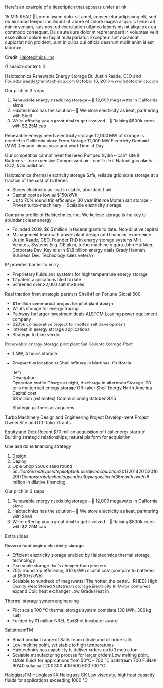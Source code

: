 Here's an example of a description that appears under a link.

15 MIN READ || Lorem ipsum dolor sit amet, consectetur adipiscing elit, sed do eiusmod tempor incididunt ut labore et dolore magna aliqua. Ut enim ad minim veniam, quis nostrud exercitation ullamco laboris nisi ut aliquip ex ea commodo consequat. Duis aute irure dolor in reprehenderit in voluptate velit esse cillum dolore eu fugiat nulla pariatur. Excepteur sint occaecat cupidatat non proident, sunt in culpa qui officia deserunt mollit anim id est laborum.

Credit: [Halotechnics, Inc](http://www.halotechnics.com/)



{! search-content: !}

Halotechnics Renewable Energy Storage 
Dr. Justin Raade, CEO and Founder
jraade@halotechnics.com
October 16, 2013
www.halotechnics.com

Our pitch in 3 steps
1. Renewable energy needs big storage – 	12,000 megawatts in California alone
2. Halotechnics has the solution – 	We store electricity as heat, partnering with Shell
3. We’re offering you a great deal to get involved – 	Raising $500k notes with $2.25M cap

Renewable energy needs electricity storage
12,000 MW of storage is needed in California alone
From Storage
12,000 MW
Electricity Demand (MW)
Demand minus solar and wind
Time of Day

Our competition cannot meet the need
Pumped hydro – can’t site it
Batteries – too expensive
Compressed air – can’t site it
Natural gas plants – CO2, NOx pollution 

Halotechnics thermal electricity storage
Safe, reliable grid scale storage at a fraction of the cost of batteries
* Stores electricity as heat in stable, abundant fluid
* Capital cost as low as $150/kWh
* Up to 70% round trip efficiency, 30 year lifetime
Molten salt storage + Proven turbo-machinery = Scalable electricity storage

Company profile of Halotechnics, Inc.
We believe storage is the key to abundant clean energy
* Founded 2009. $6.5 million in federal grants to date. Non-dilutive capital
* Management team with power plant design and financing experience
Justin Raade, CEO, Founder
PhD in energy storage systems
Milt Venetos, Systems Eng.
GE alum, turbo-machinery guru
John Huffaker, Corporate Dev.
Key role in $1.8 billion energy deals
Grady Hannah, Business Dev. 
Technology sales veteran

IP provides barrier to entry
* Proprietary fluids and systems for high temperature energy storage
* 12 patent applications filed to date
* Screened over 22,000 salt mixtures

Real traction from strategic partners
Shell
#1 on Fortune Global 500
* $1 million commercial project for pilot plant design
* Wants storage for energy trading
* Pathway for larger investment deals
ALSTOM
Leading power equipment company
* $205k collaborative project for molten salt development
* Interest in energy storage applications
* Strategic turbine vendor

Renewable energy storage pilot plant
Sal Caliente Storage Plant
* 1 MW, 4 hours storage
* Prospective location at Shell refinery in Martinez, California

  Item  
  Description  
  Operation profile
  Charge at night, discharge in afternoon
  Storage
  100 tons molten salt energy storage
  Off-taker
  Shell Energy North America
  Capital cost  
  $8 million (estimated)
  Commissioning
  October 2015

  Strategic partners as acquirers
  
 Turbo
Machinery
Design and Engineering
Project Develop-ment
Project Owner
Site and Off-Taker
Grants

Equity and Debt
Recent $70 million acquisition of tidal energy startup!
Building strategic relationships, natural platform for acquisition

One and done financing strategy
1. Design
2. Deploy
3. Op & Shop
$500k seed round
$5 million Series A
Operate pilot plant
Lucrative acquisition
2013
2014
2015
2016
2017
Demonstrate technology and exit by acquisition in 36 months with <$6 million in dilutive financing.

Our pitch in 3 steps
1. Renewable energy needs big storage – 	12,000 megawatts in California alone
2. Halotechnics has the solution – 	We store electricity as heat, partnering with Shell
3. We’re offering you a great deal to get involved – 	Raising $500k notes with $2.25M cap


Extra slides


Reverse heat engine electricity storage
* Efficient electricity storage enabled by Halotechnics thermal storage technology
* Grid scale storage that’s cheaper than peakers
* 70% round trip efficiency, $150/kWh capital cost (compare to batteries at $500+/kWh)
* Scalable to hundreds of megawatts!
The hotter, the better…
RHEES
High Quality Heat Stored
Saltstream storage
Electricity In
Motor
compress
expand
Cold heat exchanger
Low Grade Heat In

Thermal storage system engineering
* Pilot scale 700 °C thermal storage system complete (30 kWh, 300 kg salt)
* Funded by $1 million NREL SunShot Incubator award

SaltstreamTM
* Broad product range of Saltstream nitrate and chloride salts
* Low-melting point, yet stable to  high temperatures 
* Halotechnics has capability to deliver orders up to 1 metric ton
* Scalable manufacturing process for larger orders
Low melting point, stable fluids for applications from 50°C – 700 °C
Saltstream 700
FLiNaK
60/40 solar salt
200
300
400
500
600
700 °C

HaloglassTM
Haloglass RX
Haloglass CK
Low viscosity, high heat capacity fluids for applications exceeding 1000 °C
